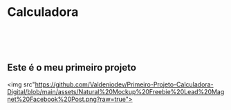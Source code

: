 <h1> Calculadora </h1>
<br>
<br> 
<br>
<h2> Este é o meu primeiro projeto </h2>

<img src"https://github.com/Valdeniodev/Primeiro-Projeto-Calculadora-Digital/blob/main/assets/Natural%20Mockup%20Freebie%20Lead%20Magnet%20Facebook%20Post.png?raw=true"> 

